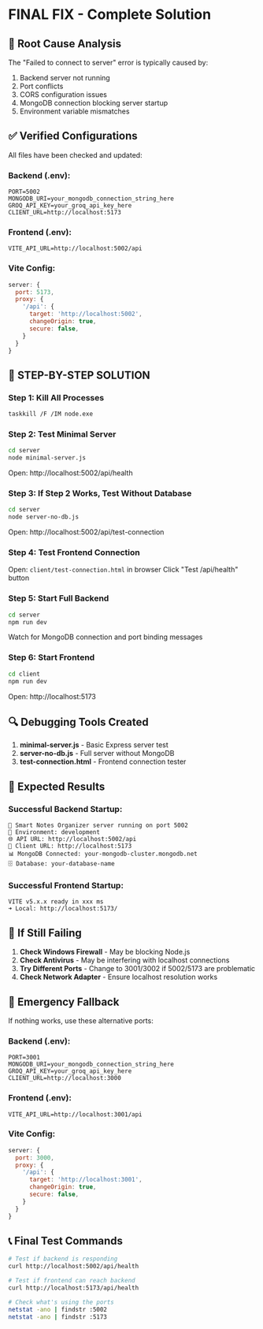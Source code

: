 # FINAL FIX - Complete Solution

## 🔧 Root Cause Analysis

The "Failed to connect to server" error is typically caused by:
1. Backend server not running
2. Port conflicts
3. CORS configuration issues
4. MongoDB connection blocking server startup
5. Environment variable mismatches

## ✅ Verified Configurations

All files have been checked and updated:

### Backend (.env):
```
PORT=5002
MONGODB_URI=your_mongodb_connection_string_here
GROQ_API_KEY=your_groq_api_key_here
CLIENT_URL=http://localhost:5173
```

### Frontend (.env):
```
VITE_API_URL=http://localhost:5002/api
```

### Vite Config:
```javascript
server: {
  port: 5173,
  proxy: {
    '/api': {
      target: 'http://localhost:5002',
      changeOrigin: true,
      secure: false,
    }
  }
}
```

## 🚀 STEP-BY-STEP SOLUTION

### Step 1: Kill All Processes
```bash
taskkill /F /IM node.exe
```

### Step 2: Test Minimal Server
```bash
cd server
node minimal-server.js
```
Open: http://localhost:5002/api/health

### Step 3: If Step 2 Works, Test Without Database
```bash
cd server
node server-no-db.js
```
Open: http://localhost:5002/api/test-connection

### Step 4: Test Frontend Connection
Open: `client/test-connection.html` in browser
Click "Test /api/health" button

### Step 5: Start Full Backend
```bash
cd server
npm run dev
```
Watch for MongoDB connection and port binding messages

### Step 6: Start Frontend
```bash
cd client
npm run dev
```
Open: http://localhost:5173

## 🔍 Debugging Tools Created

1. **minimal-server.js** - Basic Express server test
2. **server-no-db.js** - Full server without MongoDB
3. **test-connection.html** - Frontend connection tester

## 🎯 Expected Results

### Successful Backend Startup:
```
🚀 Smart Notes Organizer server running on port 5002
📝 Environment: development
🌐 API URL: http://localhost:5002/api
🔗 Client URL: http://localhost:5173
📊 MongoDB Connected: your-mongodb-cluster.mongodb.net
🗄️ Database: your-database-name
```

### Successful Frontend Startup:
```
VITE v5.x.x ready in xxx ms
➜ Local: http://localhost:5173/
```

## 🚨 If Still Failing

1. **Check Windows Firewall** - May be blocking Node.js
2. **Check Antivirus** - May be interfering with localhost connections
3. **Try Different Ports** - Change to 3001/3002 if 5002/5173 are problematic
4. **Check Network Adapter** - Ensure localhost resolution works

## 🔧 Emergency Fallback

If nothing works, use these alternative ports:

### Backend (.env):
```
PORT=3001
MONGODB_URI=your_mongodb_connection_string_here
GROQ_API_KEY=your_groq_api_key_here
CLIENT_URL=http://localhost:3000
```

### Frontend (.env):
```
VITE_API_URL=http://localhost:3001/api
```

### Vite Config:
```javascript
server: {
  port: 3000,
  proxy: {
    '/api': {
      target: 'http://localhost:3001',
      changeOrigin: true,
      secure: false,
    }
  }
}
```

## 📞 Final Test Commands

```bash
# Test if backend is responding
curl http://localhost:5002/api/health

# Test if frontend can reach backend
curl http://localhost:5173/api/health

# Check what's using the ports
netstat -ano | findstr :5002
netstat -ano | findstr :5173
```